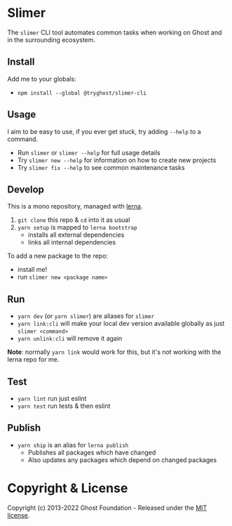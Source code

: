 # Slimer

The `slimer` CLI tool automates common tasks when working on Ghost and in the surrounding ecosystem.

## Install

Add me to your globals:

- `npm install --global @tryghost/slimer-cli`


## Usage

I aim to be easy to use, if you ever get stuck, try adding `--help` to a command.

- Run `slimer` or `slimer --help` for full usage details
- Try `slimer new --help` for information on how to create new projects
- Try `slimer fix --help` to see common maintenance tasks


## Develop

This is a mono repository, managed with [lerna](https://lernajs.io/).

1. `git clone` this repo & `cd` into it as usual
2. `yarn setup` is mapped to `lerna bootstrap`
   - installs all external dependencies
   - links all internal dependencies

To add a new package to the repo:
   - install me!
   - run `slimer new <package name>`


## Run

- `yarn dev` (or `yarn slimer`) are aliases for `slimer`
- `yarn link:cli` will make your local dev version available globally as just `slimer <command>`
- `yarn unlink:cli` will remove it again

**Note**: normally `yarn link` would work for this, but it's not working with the lerna repo for me.


## Test

- `yarn lint` run just eslint
- `yarn test` run tests & then eslint


## Publish

- `yarn ship` is an alias for `lerna publish`
    - Publishes all packages which have changed
    - Also updates any packages which depend on changed packages


# Copyright & License

Copyright (c) 2013-2022 Ghost Foundation - Released under the [MIT license](LICENSE).
